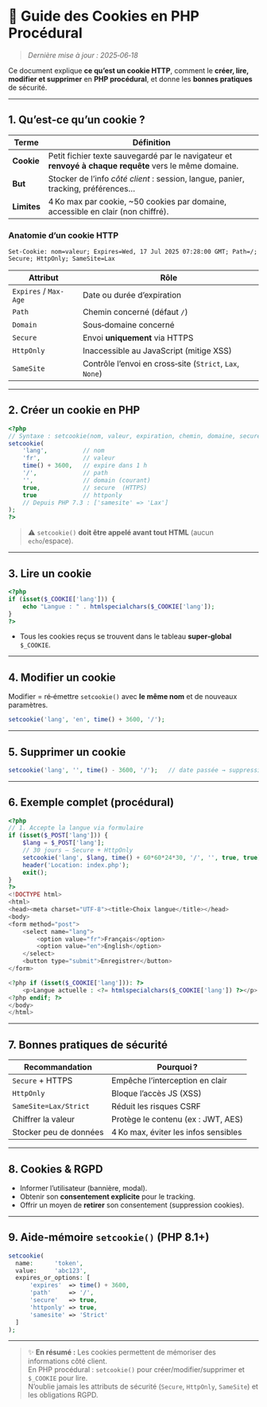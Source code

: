 # 🍪 Guide des Cookies en PHP **Procédural**

> *Dernière mise à jour : 2025‑06‑18*

Ce document explique **ce qu’est un cookie HTTP**, comment le **créer, lire, modifier et supprimer** en **PHP procédural**, et donne les **bonnes pratiques** de sécurité.

---

## 1. Qu’est‑ce qu’un cookie ?

| Terme          | Définition                                                                                   |
|----------------|----------------------------------------------------------------------------------------------|
| **Cookie**     | Petit fichier texte sauvegardé par le navigateur et **renvoyé à chaque requête** vers le même domaine. |
| **But**        | Stocker de l’info *côté client* : session, langue, panier, tracking, préférences…            |
| **Limites**    | 4 Ko max par cookie, ~50 cookies par domaine, accessible en clair (non chiffré).             |

### Anatomie d’un cookie HTTP

```
Set-Cookie: nom=valeur; Expires=Wed, 17 Jul 2025 07:28:00 GMT; Path=/; Secure; HttpOnly; SameSite=Lax
```

| Attribut   | Rôle                                                         |
|------------|-------------------------------------------------------------|
| `Expires` / `Max-Age` | Date ou durée d’expiration                        |
| `Path`     | Chemin concerné (défaut `/`)                                |
| `Domain`   | Sous‑domaine concerné                                       |
| `Secure`   | Envoi **uniquement** via HTTPS                              |
| `HttpOnly` | Inaccessible au JavaScript (mitige XSS)                     |
| `SameSite` | Contrôle l’envoi en cross‑site (`Strict`, `Lax`, `None`)    |

---

## 2. Créer un cookie en PHP

```php
<?php
// Syntaxe : setcookie(nom, valeur, expiration, chemin, domaine, secure, httponly, samesite)
setcookie(
    'lang',          // nom
    'fr',            // valeur
    time() + 3600,   // expire dans 1 h
    '/',             // path
    '',              // domain (courant)
    true,            // secure  (HTTPS)
    true             // httponly
    // Depuis PHP 7.3 : ['samesite' => 'Lax']
);
?>
```

> ⚠️ `setcookie()` **doit être appelé avant tout HTML** (aucun `echo`/espace).

---

## 3. Lire un cookie

```php
<?php
if (isset($_COOKIE['lang'])) {
    echo "Langue : " . htmlspecialchars($_COOKIE['lang']);
}
?>
```

- Tous les cookies reçus se trouvent dans le tableau **super‑global** `$_COOKIE`.

---

## 4. Modifier un cookie

Modifier = ré‑émettre `setcookie()` avec **le même nom** et de nouveaux paramètres.

```php
setcookie('lang', 'en', time() + 3600, '/');
```

---

## 5. Supprimer un cookie

```php
setcookie('lang', '', time() - 3600, '/');   // date passée → suppression
```

---

## 6. Exemple complet (procédural)

```php
<?php
// 1. Accepte la langue via formulaire
if (isset($_POST['lang'])) {
    $lang = $_POST['lang'];
    // 30 jours – Secure + HttpOnly
    setcookie('lang', $lang, time() + 60*60*24*30, '/', '', true, true);
    header('Location: index.php');
    exit();
}
?>
<!DOCTYPE html>
<html>
<head><meta charset="UTF-8"><title>Choix langue</title></head>
<body>
<form method="post">
    <select name="lang">
        <option value="fr">Français</option>
        <option value="en">English</option>
    </select>
    <button type="submit">Enregistrer</button>
</form>

<?php if (isset($_COOKIE['lang'])): ?>
    <p>Langue actuelle : <?= htmlspecialchars($_COOKIE['lang']) ?></p>
<?php endif; ?>
</body>
</html>
```

---

## 7. Bonnes pratiques de sécurité

| Recommandation        | Pourquoi ?                                      |
|-----------------------|-------------------------------------------------|
| `Secure` + HTTPS      | Empêche l’interception en clair                 |
| `HttpOnly`            | Bloque l’accès JS (XSS)                         |
| `SameSite=Lax/Strict` | Réduit les risques CSRF                         |
| Chiffrer la valeur    | Protège le contenu (ex : JWT, AES)              |
| Stocker peu de données| 4 Ko max, éviter les infos sensibles            |

---

## 8. Cookies & RGPD

- Informer l’utilisateur (bannière, modal).
- Obtenir son **consentement explicite** pour le tracking.
- Offrir un moyen de **retirer** son consentement (suppression cookies).

---

## 9. Aide‑mémoire `setcookie()` (PHP 8.1+)

```php
setcookie(
  name:      'token',
  value:     'abc123',
  expires_or_options: [
      'expires'  => time() + 3600,
      'path'     => '/',
      'secure'   => true,
      'httponly' => true,
      'samesite' => 'Strict'
  ]
);
```

---

> ✨ **En résumé :** Les cookies permettent de mémoriser des informations côté client.  
> En PHP procédural : `setcookie()` pour créer/modifier/supprimer et `$_COOKIE` pour lire.  
> N’oublie jamais les attributs de sécurité (`Secure`, `HttpOnly`, `SameSite`) et les obligations RGPD.
